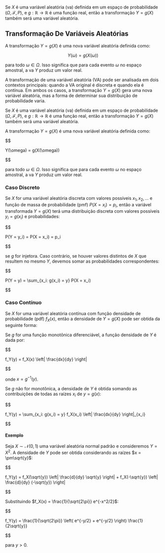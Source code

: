 Se $X$ é uma variável aleatória (va) definida em um espaço de probabilidade $\left(\Omega, \mathcal{F}, P\right)$, e $g: \mathbb{R} \rightarrow \mathbb{R}$ é uma função real, então a transformação $Y = g(X)$ também será uma variável aleatória.

## Transformação De Variáveis Aleatórias

A transformação $Y = g(X)$ é uma nova variável aleatória definida como:

$$
 Y(\omega) = g(X(\omega)) 
$$

para todo $\omega \in \Omega$. Isso significa que para cada evento $\omega$ no espaço amostral, a va $Y$ produz um valor real.

A transformação de uma variável aleatória (VA) pode ser analisada em dois contextos principais: quando a VA original é discreta e quando ela é contínua. Em ambos os casos, a transformação $Y = g(X)$ gera uma nova variável aleatória, mas a forma de determinar sua distribuição de probabilidade varia.

  Se $X$ é uma variável aleatória (va) definida em um espaço de probabilidade $(\Omega, \mathcal{F}, P)$, e $g: \mathbb{R} \rightarrow \mathbb{R}$ é uma função real, então a transformação $Y = g(X)$ também será uma variável aleatória.

A transformação $Y = g(X)$ é uma nova variável aleatória definida como:

$$

Y(\omega) = g(X(\omega))

$$

para todo $\omega \in \Omega$. Isso significa que para cada evento $\omega$ no espaço amostral, a va $Y$ produz um valor real.

### Caso Discreto

Se $X$ for uma variável aleatória discreta com valores possíveis $x_1, x_2, \dots$ e função de massa de probabilidade (pmf) $P(X = x_i) = p_i$, então a variável transformada $Y = g(X)$ terá uma distribuição discreta com valores possíveis $y_i = g(x_i)$ e probabilidades:

$$

P(Y = y_i) = P(X = x_i) = p_i

$$

se $g$ for injetora. Caso contrário, se houver valores distintos de $X$ que resultem no mesmo $Y$, devemos somar as probabilidades correspondentes:

$$

P(Y = y) = \sum_{x_i: g(x_i) = y} P(X = x_i)

$$

### Caso Contínuo

Se $X$ for uma variável aleatória contínua com função densidade de probabilidade (pdf) $f_X(x)$, então a densidade de $Y = g(X)$ pode ser obtida da seguinte forma:

Se $g$ for uma função monotônica diferenciável, a função densidade de $Y$ é dada por:

$$

f_Y(y) = f_X(x) \left| \frac{dx}{dy} \right|

$$

onde $x = g^{-1}(y)$.

Se $g$ não for monotônica, a densidade de $Y$ é obtida somando as contribuições de todas as raízes $x_i$ de $y = g(x)$:

$$

f_Y(y) = \sum_{x_i: g(x_i) = y} f_X(x_i) \left| \frac{dx}{dy} \right|_{x_i}

$$

#### Exemplo

Seja $X \sim \mathcal{N}(0,1)$ uma variável aleatória normal padrão e consideremos $Y = X^2$. A densidade de $Y$ pode ser obtida considerando as raízes $x = \pm\sqrt{y}$:

$$

f_Y(y) = f_X(\sqrt{y}) \left| \frac{d}{dy} \sqrt{y} \right| + f_X(-\sqrt{y}) \left| \frac{d}{dy} (-\sqrt{y}) \right|

$$

Substituindo $f_X(x) = \frac{1}{\sqrt{2\pi}} e^{-x^2/2}$:

$$

f_Y(y) = \frac{1}{\sqrt{2\pi}} \left( e^{-y/2} + e^{-y/2} \right) \frac{1}{2\sqrt{y}}

$$

para $y > 0$.
